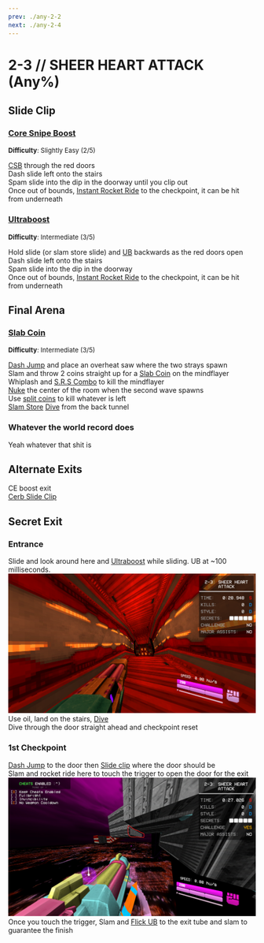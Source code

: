 ```yaml
---
prev: ./any-2-2
next: ./any-2-4
---
```


# 2-3 // SHEER HEART ATTACK (Any%)

## Slide Clip

### [Core Snipe Boost](https://youtu.be/Jv8iuz0zvoc)
<font size="2">
    <b>Difficulty</b>: Slightly Easy (2/5)
</font>

[CSB](/speedrun-tech.md#csb-core-snipe-boosts) through the red doors <br/>
Dash slide left onto the stairs <br/>
Spam slide into the dip in the doorway until you clip out <br/>
Once out of bounds, [Instant Rocket Ride](/speedrun-tech.md#instant-rocket-ride) to the checkpoint, it can be hit from underneath <br/>

### [Ultraboost](https://youtu.be/HlkWbGlP140)
<font size="2">
    <b>Difficulty</b>: Intermediate (3/5)
</font>

Hold slide (or slam store slide) and [UB](/speedrun-tech.md#ub-ultraboost) backwards as the red doors open <br/>
Dash slide left onto the stairs <br/>
Spam slide into the dip in the doorway <br/>
Once out of bounds, [Instant Rocket Ride](/speedrun-tech.md#instant-rocket-ride) to the checkpoint, it can be hit from underneath <br/>

## Final Arena

### [Slab Coin](https://youtu.be/0m0KVNSWgoE)
<font size="2">
    <b>Difficulty</b>: Intermediate (3/5)
</font>

[Dash Jump](/speedrun-tech.md#dash-jump) and place an overheat saw where the two strays spawn <br/>
Slam and throw 2 coins straight up for a [Slab Coin](/speedrun-tech.md#slab-coins) on the mindflayer <br/>
Whiplash and [S.R.S Combo](/speedrun-tech.md#srs-combo) to kill the mindflayer <br/>
[Nuke](/speedrun-tech.md#nukes) the center of the room when the second wave spawns <br/>
Use [split coins](/speedrun-tech.md#split-coins) to kill whatever is left <br/>
[Slam Store](/speedrun-tech.md#slam-store) [Dive](/speedrun-tech.md#dives) from the back tunnel <br/>

### Whatever the world record does
Yeah whatever that shit is <br/>

## Alternate Exits
CE boost exit <br/>
[Cerb Slide Clip](https://youtu.be/G8J0pXr85_0) 

## Secret Exit 

### Entrance 

Slide and look around here and [Ultraboost](/speedrun-tech.md#ub-ultraboost) while sliding. UB at ~100 milliseconds. <br/> 
![2-3 entrance ub line up](</../images/2-3-entrance-ub-line-up.png>)
Use oil, land on the stairs, [Dive](/speedrun-tech.md#dives)<br/>
Dive through the door straight ahead and checkpoint reset

### 1st Checkpoint

[Dash Jump](/speedrun-tech.md#dash-jump) to the door then [Slide clip](/speedrun-tech.md#slide-clips) where the door should be <br/>
Slam and rocket ride here to touch the trigger to open the door for the exit <br/>
![2-3 end trigger](</../images/2-3-SE-end-trigger.png>) 
Once you touch the trigger, Slam and [Flick UB](/speedrun-tech.md#flick-ub) to the exit tube and slam to guarantee the finish